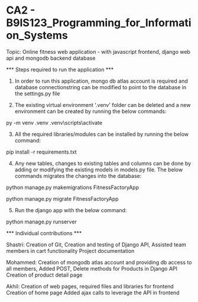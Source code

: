 # CA2 - B9IS123_Programming_for_Information_Systems

Topic: Online fitness web application - with javascript frontend, django web api and mongodb backend database


*** Steps required to run the application ***

1. In order to run this application, mongo db atlas account is required and database connectionstring can be modified to point to the database in the settings.py file


2. The existing virtual environment '.venv' folder can be deleted and a new environment can be created by running the below commands:

py -m venv .venv
.venv\scripts\activate


3. All the required libraries/modules can be installed by running the below command:

pip install -r requirements.txt


4. Any new tables, changes to existing tables and columns can be done by adding or modifying the existing models in models.py file. The below commands migrates the changes into the database:

python manage.py makemigrations FitnessFactoryApp

python manage.py migrate FitnessFactoryApp


5. Run the django app with the below command:

python manage.py runserver


*** Individual contributions ***

Shastri: 
Creation of Git, 
Creation and testing of Django API, 
Assisted team members in cart functionality
Project documentation

Mohammed: 
Creation of mongodb atlas account and providing db access to all members,
Added POST, Delete methods for Products in Django API
Creation of product detail page

Akhil:
Creation of web pages, required files and libraries for frontend
Creation of home page
Added ajax calls to leverage the API in frontend
